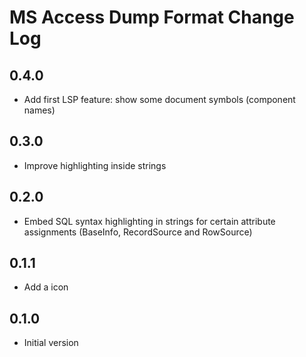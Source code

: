 # MS Access Dump Format Change Log

## 0.4.0

- Add first LSP feature: show some document symbols (component names)

## 0.3.0

- Improve highlighting inside strings

## 0.2.0

- Embed SQL syntax highlighting in strings for certain attribute assignments (BaseInfo, RecordSource and RowSource)

## 0.1.1

- Add a icon

## 0.1.0

- Initial version

